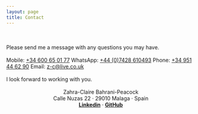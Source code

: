 ```yaml
---
layout: page
title: Contact
---
```

<br/>
<br/>
Please send me a message with any questions you may have.
<br/>
<br/>
Mobile: <a href="tel:34600650177"  target="_blank">+34 600 65 01 77</a>  
WhatsApp: <a href="https://api.whatsapp.com/send?phone=447428610493&text=Hi%20Zahra" target="_blank">+44 (0)7428 610493</a>  
Phone: <a href="tel:34951446290"  target="_blank">+34 951 44 62 90</a>  
Email: <a href="mailto:z-c@live.co.uk" target="_blank">z-c@live.co.uk</a>
<br/>
<br/>
I look forward to working with you.
<br/>
<br/>
<div align="center"> Zahra-Claire Bahrani-Peacock</div>
<div align="center">Calle Nuzas 22 &middot; 29010 Malaga &middot; Spain</div>
<div align="center"><a href="https://www.linkedin.com/in/zahra-claire-bahrani-peacock/"><b>Linkedin</b></a> &middot; <a href="https://github.com/Zahra-Claire-Bahrani-Peacock/"><b>GitHub</b></a></div>